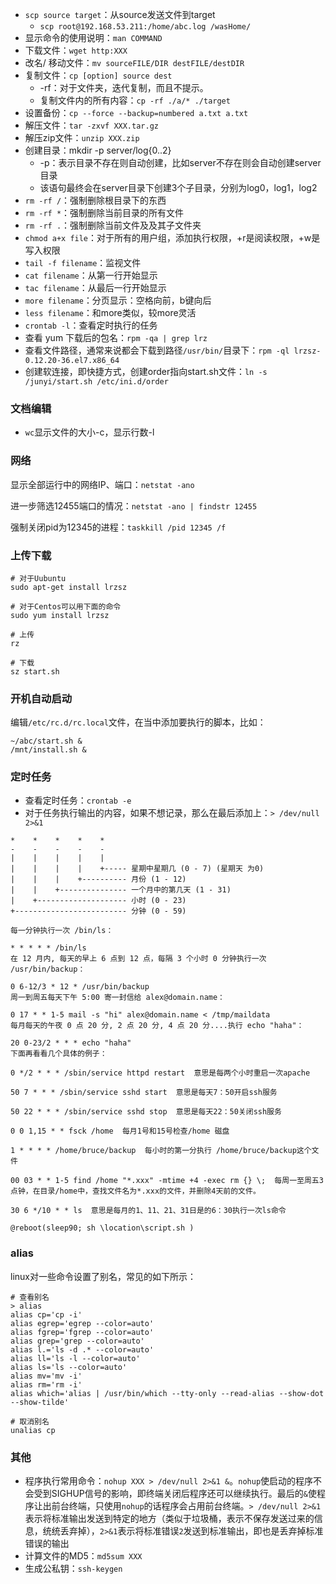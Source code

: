 - `scp source target`：从source发送文件到target
    - `scp root@192.168.53.211:/home/abc.log /wasHome/`
- 显示命令的使用说明：`man COMMAND`
- 下载文件：`wget http:XXX`
- 改名/ 移动文件：`mv sourceFILE/DIR destFILE/destDIR`
- 复制文件：`cp [option] source dest`
    - -rf：对于文件夹，迭代复制，而且不提示。
    - 复制文件内的所有内容：`cp -rf ./a/* ./target`
- 设置备份：`cp --force --backup=numbered a.txt a.txt`
- 解压文件：`tar -zxvf XXX.tar.gz`
- 解压zip文件：`unzip XXX.zip`
- 创建目录：mkdir -p server/log{0..2}
    - -p：表示目录不存在则自动创建，比如server不存在则会自动创建server目录
    - 该语句最终会在server目录下创建3个子目录，分别为log0，log1，log2
- `rm -rf /`：强制删除根目录下的东西
- `rm -rf *`：强制删除当前目录的所有文件
- `rm -rf .`：强制删除当前文件及及其子文件夹
- `chmod a+x file`：对于所有的用户组，添加执行权限，+r是阅读权限，+w是写入权限
- `tail -f filename`：监视文件
- `cat filename`：从第一行开始显示
- `tac filename`：从最后一行开始显示
- `more filename`：分页显示：空格向前，b键向后
- `less filename`：和more类似，较more灵活
- `crontab -l`：查看定时执行的任务
- 查看 yum 下载后的包名：`rpm -qa | grep lrz`
- 查看文件路径，通常来说都会下载到路径`/usr/bin/`目录下：`rpm -ql lrzsz-0.12.20-36.el7.x86_64`
- 创建软连接，即快捷方式，创建order指向start.sh文件：`ln -s /junyi/start.sh /etc/ini.d/order`


### 文档编辑
- `wc`显示文件的大小-c，显示行数-l



### 网络

显示全部运行中的网络IP、端口：`netstat -ano `

进一步筛选12455端口的情况：`netstat -ano | findstr 12455`

强制关闭pid为12345的进程：`taskkill /pid 12345 /f`



### 上传下载

```shell
# 对于Uubuntu
sudo apt-get install lrzsz

# 对于Centos可以用下面的命令
sudo yum install lrzsz

# 上传
rz

# 下载
sz start.sh
```

### 开机自动启动

编辑`/etc/rc.d/rc.local`文件，在当中添加要执行的脚本，比如：

```shell
~/abc/start.sh &
/mnt/install.sh &
```





### 定时任务

- 查看定时任务：`crontab -e`
- 对于任务执行输出的内容，如果不想记录，那么在最后添加上：`> /dev/null 2>&1`

```shell
*    *    *    *    *
-    -    -    -    -
|    |    |    |    |
|    |    |    |    +----- 星期中星期几 (0 - 7) (星期天 为0)
|    |    |    +---------- 月份 (1 - 12) 
|    |    +--------------- 一个月中的第几天 (1 - 31)
|    +-------------------- 小时 (0 - 23)
+------------------------- 分钟 (0 - 59)

每一分钟执行一次 /bin/ls：

* * * * * /bin/ls
在 12 月内, 每天的早上 6 点到 12 点，每隔 3 个小时 0 分钟执行一次 /usr/bin/backup：

0 6-12/3 * 12 * /usr/bin/backup
周一到周五每天下午 5:00 寄一封信给 alex@domain.name：

0 17 * * 1-5 mail -s "hi" alex@domain.name < /tmp/maildata
每月每天的午夜 0 点 20 分, 2 点 20 分, 4 点 20 分....执行 echo "haha"：

20 0-23/2 * * * echo "haha"
下面再看看几个具体的例子：

0 */2 * * * /sbin/service httpd restart  意思是每两个小时重启一次apache 

50 7 * * * /sbin/service sshd start  意思是每天7：50开启ssh服务 

50 22 * * * /sbin/service sshd stop  意思是每天22：50关闭ssh服务 

0 0 1,15 * * fsck /home  每月1号和15号检查/home 磁盘 

1 * * * * /home/bruce/backup  每小时的第一分执行 /home/bruce/backup这个文件 

00 03 * * 1-5 find /home "*.xxx" -mtime +4 -exec rm {} \;  每周一至周五3点钟，在目录/home中，查找文件名为*.xxx的文件，并删除4天前的文件。

30 6 */10 * * ls  意思是每月的1、11、21、31日是的6：30执行一次ls命令

@reboot(sleep90; sh \location\script.sh )
```

### alias

linux对一些命令设置了别名，常见的如下所示：

```shell
# 查看别名
> alias
alias cp='cp -i'
alias egrep='egrep --color=auto'
alias fgrep='fgrep --color=auto'
alias grep='grep --color=auto'
alias l.='ls -d .* --color=auto'
alias ll='ls -l --color=auto'
alias ls='ls --color=auto'
alias mv='mv -i'
alias rm='rm -i'
alias which='alias | /usr/bin/which --tty-only --read-alias --show-dot --show-tilde'

# 取消别名
unalias cp
```



### 其他

- 程序执行常用命令：`nohup XXX > /dev/null 2>&1 &`。`nohup`使启动的程序不会受到SIGHUP信号的影响，即终端关闭后程序还可以继续执行。最后的`&`使程序让出前台终端，只使用`nohup`的话程序会占用前台终端。`> /dev/null 2>&1`表示将标准输出发送到特定的地方（类似于垃圾桶，表示不保存发送过来的信息，统统丢弃掉），`2>&1`表示将标准错误`2`发送到标准输出，即也是丢弃掉标准错误的输出
- 计算文件的MD5：`md5sum XXX`
- 生成公私钥：`ssh-keygen`